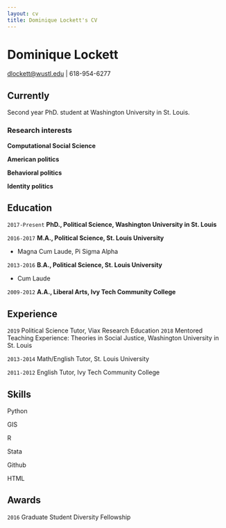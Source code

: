 ```yaml
---
layout: cv
title: Dominique Lockett's CV
---
```

# Dominique Lockett
dlockett@wustl.edu | 618-954-6277

## Currently

Second year PhD. student at Washington University in St. Louis.

### Research interests

__Computational Social Science__
  
__American politics__
 
__Behavioral politics__
  
__Identity politics__


## Education

`2017-Present`
__PhD., Political Science, Washington University in St. Louis__

`2016-2017`
__M.A., Political Science, St. Louis University__

- Magna Cum Laude, Pi Sigma Alpha

`2013-2016`
__B.A., Political Science, St. Louis University__

- Cum Laude

`2009-2012`
__A.A., Liberal Arts, Ivy Tech Community College__

## Experience
`2019`
Political Science Tutor, Viax Research Education
`2018`
Mentored Teaching Experience: Theories in Social Justice, Washington University in St. Louis

`2013-2014`
Math/English Tutor, St. Louis University

`2011-2012`
English Tutor, Ivy Tech Community College

## Skills
Python

GIS

R

Stata

Github

HTML

## Awards

`2016`
Graduate Student Diversity Fellowship



<!-- ### Footer

Last updated: July 2018 -->


